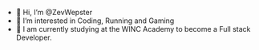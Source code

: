 - 👋 Hi, I’m @ZevWepster
- 👀 I’m interested in Coding, Running and Gaming
- 🌱 I am currently studying at the WINC Academy to become a Full stack Developer.


<!---
ZevWepster/ZevWepster is a ✨ special ✨ repository because its `README.md` (this file) appears on your GitHub profile.
You can click the Preview link to take a look at your changes.
--->
